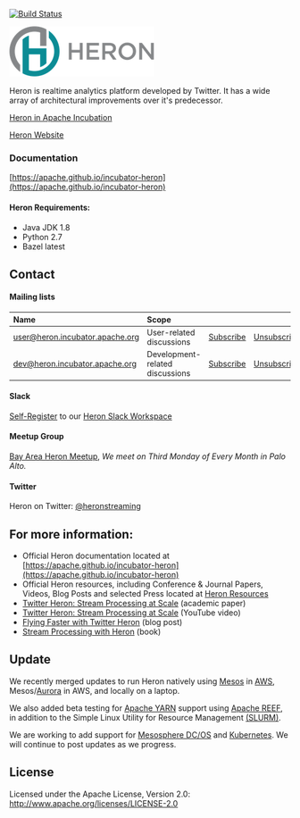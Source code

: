 [![Build Status](https://travis-ci.org/apache/incubator-heron.svg?&branch=master)](https://travis-ci.org/apache/incubator-heron)

![logo](website/static/img/HeronTextLogo.png)

Heron is realtime analytics platform developed by Twitter.  It has a wide array of architectural improvements over it's predecessor.

[Heron in Apache Incubation](http://incubator.apache.org/projects/heron.html)

[Heron Website](https://apache.github.io/incubator-heron)

### Documentation

[https://apache.github.io/incubator-heron](https://apache.github.io/incubator-heron)

#### Heron Requirements:
 * Java JDK 1.8
 * Python 2.7
 * Bazel latest

## Contact

#### Mailing lists

| Name                                                                      | Scope                           |                                                                |                                                                    |                                                                           |
|:--------------------------------------------------------------------------|:--------------------------------|:---------------------------------------------------------------|:-------------------------------------------------------------------|:--------------------------------------------------------------------------|
| [user@heron.incubator.apache.org](mailto:user@heron.incubator.apache.org) | User-related discussions        | [Subscribe](mailto:user-subscribe@heron.incubator.apache.org)  | [Unsubscribe](mailto:user-unsubscribe@heron.incubator.apache.org)  | [Archives](http://mail-archives.apache.org/mod_mbox/incubator-heron-user/)|
| [dev@heron.incubator.apache.org](mailto:dev@heron.incubator.apache.org)   | Development-related discussions | [Subscribe](mailto:dev-subscribe@heron.incubator.apache.org)   | [Unsubscribe](mailto:dev-unsubscribe@heron.incubator.apache.org)   | [Archives](http://mail-archives.apache.org/mod_mbox/incubator-heron-dev/) |

#### Slack

[Self-Register](http://heronstreaming.herokuapp.com/) to our [Heron Slack Workspace](https://heronstreaming.slack.com/)

#### Meetup Group

[Bay Area Heron Meetup](https://www.meetup.com/Apache-Heron-Bay-Area), *We meet on Third Monday of Every Month in Palo Alto.*

#### Twitter
Heron on Twitter: [@heronstreaming](https://twitter.com/heronstreaming)

## For more information:

* Official Heron documentation located at [https://apache.github.io/incubator-heron](https://apache.github.io/incubator-heron)
* Official Heron resources, including Conference & Journal Papers, Videos, Blog Posts and selected Press located at [Heron Resources](https://apache.github.io/incubator-heron/docs/resources/)
* [Twitter Heron: Stream Processing at Scale](http://dl.acm.org/citation.cfm?id=2742788) (academic paper)
* [Twitter Heron: Stream Processing at Scale](https://www.youtube.com/watch?v=pUaFOuGgmco) (YouTube video)
* [Flying Faster with Twitter Heron](https://blog.twitter.com/2015/flying-faster-with-twitter-heron) (blog post)
* [Stream Processing with Heron](http://shop.oreilly.com/product/0636920203131.do) (book)

## Update

We recently merged updates to run Heron natively using [Mesos](http://mesos.apache.org/) in [AWS](https://aws.amazon.com/), Mesos/[Aurora](http://aurora.apache.org/) in AWS, and locally on a laptop.  

We also added beta testing for [Apache YARN](https://hadoop.apache.org/docs/r2.7.1/hadoop-yarn/hadoop-yarn-site/YARN.html) support using [Apache REEF](http://reef.apache.org/), in addition to the Simple Linux Utility for Resource Management [(SLURM)](http://slurm.schedmd.com/). 

We are working to add support for [Mesosphere DC/OS](https://dcos.io/) and [Kubernetes](http://kubernetes.io/).  We will continue to post updates as we progress.


## License

Licensed under the Apache License, Version 2.0: http://www.apache.org/licenses/LICENSE-2.0
